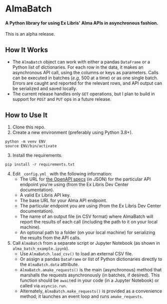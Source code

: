 # AlmaBatch
#### A Python library for using Ex Libris' Alma APIs in asynchronous fashion. 
This is an alpha release. 

## How It Works
- The `AlmaBatch` object can work with either a pandas `DataFrame` or a Python list of dictionaries. For each row in the data, it makes an asynchronous API call, using the columns or keys as parameters. Calls can be executed in batches (_e.g_, 500 at a time) or as one single batch. Errors are caught and reported for the relevant rows, and API output can be serialized and saved locally.
- The current release handles only `GET` operations, but I plan to build in support for `POST` and `PUT` ops in a future release.


## How to Use It
1. Clone this repo.
2. Create a new environment (preferably using Python 3.8+).
```
python -m venv ENV
source ENV/bin/activate
```
3. Install the requirements.
```
pip install -r requirements.txt
```
4. Edit `_config.yml_` with the following information:
   - The URL for [the OpenAPI specs](https://developers.exlibrisgroup.com/blog/openapi-support-in-alma-apis/) (in JSON) for the particular API endpoint you're using (from the Ex Libris Dev Center documentation).
   - A valid Ex Libris API key.
   - The base URL for your Alma API endpoint.
   - The particular endpoint you are using (from the Ex Libris Dev Center documentation).
   - The name of an output file (in CSV format) where AlmaBatch will report the results of each call (including the path to it on your local machine).
   - An optional path to a folder (on your local machine) for serializing the results from the API calls.
5. Call `AlmaBatch` from a separate script or Jupyter Notebook (as shown in `alma_batch_example.ipynb`).
   - Use `AlmaBatch.load_csv()` to load an external CSV file.
   - Or assign a pandas `DataFrame` or list of Python dictionaries directly to the `AlmaBatch.data` attribute.
   - `AlmaBatch.amake_requests()` is the main (asynchronous) method that marshalls the requests asynchronously (in batches, if desired). This function should be `await`ed in your code (in a Jupyter Notebook) or called via `asyncio.run`.
   - Alternately, `AlmaBatch.make_requests()` is provided as a convenience method; it launches an event loop and runs `amake_requests`.